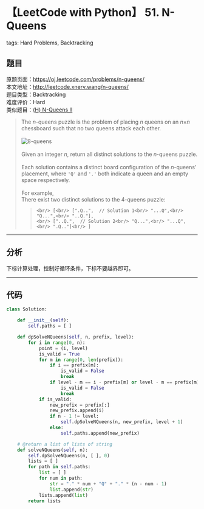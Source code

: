 # 【LeetCode with Python】 51. N-Queens
tags: Hard Problems, Backtracking

## 题目
原题页面：<https://oj.leetcode.com/problems/n-queens/><br/>
本文地址：<http://leetcode.xnerv.wang/n-queens/><br/>
题目类型：Backtracking<br/>
难度评价：Hard<br/>
类似题目：[(H) N-Queens II](/n-queens-ii/)<br/>

> The *n*-queens puzzle is the problem of placing *n* queens on an *n*×*n* chessboard such that no two queens attack each other.<br/>
><br/>
> ![8-queens](http://www.leetcode.com/wp-content/uploads/2012/03/8-queens.png)<br/>
><br/>
> Given an integer *n*, return all distinct solutions to the *n*-queens puzzle.<br/>
><br/>
> Each solution contains a distinct board configuration of the *n*-queens' placement, where `'Q'` and `'.'` both indicate a queen and an empty space respectively.<br/>
><br/>
> For example,<br/>
> There exist two distinct solutions to the 4-queens puzzle:<br/>
>> `<br/>
[<br/>
[".Q..",  // Solution 1<br/>
"...Q",<br/>
"Q...",<br/>
"..Q."],`<br/>
>> `<br/>
["..Q.",  // Solution 2<br/>
"Q...",<br/>
"...Q",<br/>
".Q.."]<br/>
]`<br/>

<!-- more -->

---
## 分析
下标计算处理，控制好循环条件，下标不要越界即可。<br/>

---
## 代码
``` python
class Solution:

    def __init__(self):
        self.paths = [ ]

    def dpSolveNQueens(self, n, prefix, level):
        for i in range(0, n):
            point = (i, level)
            is_valid = True
            for m in range(0, len(prefix)):
                if i == prefix[m]:
                    is_valid = False
                    break
                if level - m == i - prefix[m] or level - m == prefix[m] - i:
                    is_valid = False
                    break
            if is_valid:
                new_prefix = prefix[:]
                new_prefix.append(i)
                if n - 1 != level:
                    self.dpSolveNQueens(n, new_prefix, level + 1)
                else:
                    self.paths.append(new_prefix)

    # @return a list of lists of string
    def solveNQueens(self, n):
        self.dpSolveNQueens(n, [ ], 0)
        lists = [ ]
        for path in self.paths:
            list = [ ]
            for num in path:
                str = "." * num + "Q" + "." * (n - num - 1)
                list.append(str)
            lists.append(list)
        return lists
```
